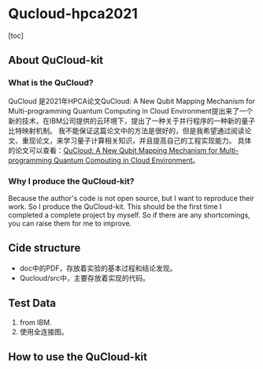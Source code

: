 # Qucloud-hpca2021
[toc]
## About QuCloud-kit
### What is the QuCloud?
QuCloud 是2021年HPCA论文QuCloud: A New Qubit Mapping Mechanism for Multi-programming Quantum  Computing in  Cloud  Environment提出来了一个新的技术，在IBM公司提供的云环境下，提出了一种关于并行程序的一种新的量子比特映射机制。
我不能保证这篇论文中的方法是很好的，但是我希望通过阅读论文、重现论文，来学习量子计算相关知识，并且提高自己的工程实现能力。
具体的论文可以查看：[QuCloud: A New Qubit Mapping Mechanism for Multi-programming Quantum  Computing in  Cloud  Environment](https://ieeexplore.ieee.org/document/9407180)。
### Why I produce the QuCloud-kit?
Because the author's code is not open source, but I want to reproduce their work. So I produce the QuCloud-kit.
This should be the first time I completed a complete project by myself. So if there are any shortcomings, you can raise them for me to improve.
## Cide structure
* doc中的PDF，存放着实验的基本过程和结论发现。
* Qucloud/src中，主要存放着实现的代码。
## Test Data
1. from IBM.
2. 使用全连接图。
## How to use the QuCloud-kit
